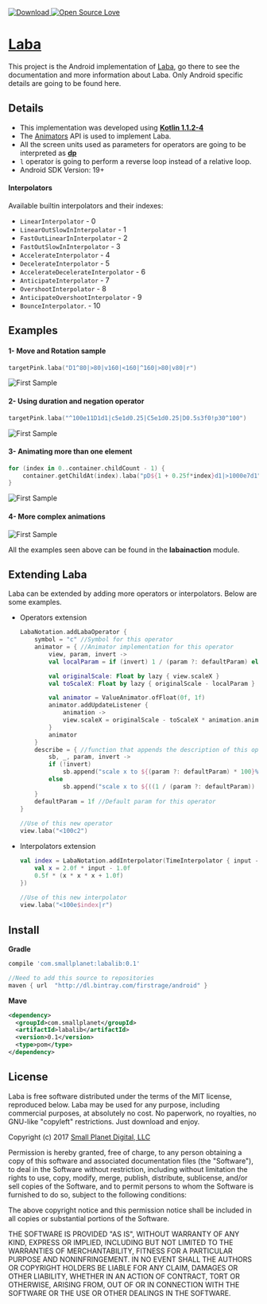 [ ![Download](https://api.bintray.com/packages/firstrage/android/laba/images/download.svg) ](https://bintray.com/firstrage/android/laba/_latestVersion)
[![Open Source Love](https://badges.frapsoft.com/os/mit/mit.svg?v=102)](https://github.com/SmallPlanetAndroid/Laba#license)

# [Laba](https://github.com/kittyMac/laba)
This project is the Android implementation of [Laba](https://github.com/kittyMac/laba), go there to see the documentation and more information about Laba. Only Android specific details are going to be found here.

## Details
* This implementation was developed using [**Kotlin 1.1.2-4**](https://kotlinlang.org/)
* The [Animators](https://developer.android.com/reference/android/animation/Animator.html) API is used to implement Laba. 
* All the screen units used as parameters for operators are going to be interpreted as [**dp**](https://developer.android.com/guide/practices/screens_support.html#dips-pels)
*  `l` operator is going to perform a reverse loop instead of a relative loop.
*  Android SDK Version: 19+

#### Interpolators

Available builtin interpolators and their indexes:

* `LinearInterpolator`                   - 0
* `LinearOutSlowInInterpolator`          - 1
* `FastOutLinearInInterpolator`          - 2
* `FastOutSlowInInterpolator`            - 3
* `AccelerateInterpolator`               - 4
* `DecelerateInterpolator`               - 5
* `AccelerateDecelerateInterpolator`     - 6
* `AnticipateInterpolator`               - 7
* `OvershootInterpolator`                - 8
* `AnticipateOvershootInterpolator`      - 9
* `BounceInterpolator`.                  - 10


## Examples

#### 1- Move and Rotation sample

~~~kotlin
targetPink.laba("D1^80|>80|v160|<160|^160|>80|v80|r")
~~~

![First Sample](screencaptures/simple2.gif)

#### 2- Using duration and negation operator
~~~kotlin
targetPink.laba("^100e11D1d1|c5e1d0.25|C5e1d0.25|D0.5s3f0!p30^100")
~~~

![First Sample](screencaptures/simple1.gif)

#### 3- Animating more than one element
~~~kotlin
for (index in 0..container.childCount - 1) {
    container.getChildAt(index).laba("pD${1 + 0.25f*index}d1|>1000e7d1")
}
~~~

![First Sample](screencaptures/multielement.gif)

#### 4- More complex animations

![First Sample](screencaptures/countdown.gif)

All the examples seen above can be found in the **labainaction** module.

## Extending Laba

Laba can be extended by adding more operators or interpolators. Below are some examples.

* Operators extension

	~~~kotlin
	LabaNotation.addLabaOperator {
        symbol = "c" //Symbol for this operator
        animator = { //Animator implementation for this operator
            view, param, invert ->
            val localParam = if (invert) 1 / (param ?: defaultParam) else (param ?: defaultParam)
	
            val originalScale: Float by lazy { view.scaleX }
            val toScaleX: Float by lazy { originalScale - localParam }
	
            val animator = ValueAnimator.ofFloat(0f, 1f)
            animator.addUpdateListener {
                animation ->
                view.scaleX = originalScale - toScaleX * animation.animatedValue as Float
            }
            animator
        }
        describe = { //function that appends the description of this operator to a StringBuilder
            sb, _, param, invert ->
            if (!invert)
                sb.append("scale x to ${(param ?: defaultParam) * 100}%, ")
            else
                sb.append("scale x to ${((1 / (param ?: defaultParam)) * 100)}%, ")
        }
        defaultParam = 1f //Default param for this operator
    }
	 
	//Use of this new operator
	view.laba("<100c2")
	~~~
* Interpolators extension

	~~~kotlin
	val index = LabaNotation.addInterpolator(TimeInterpolator { input ->
        val x = 2.0f * input - 1.0f
        0.5f * (x * x * x + 1.0f)
    })
	    
	//Use of this new interpolator
	view.laba("<100e$index|r")
	~~~

## Install

**Gradle**

~~~groovy
compile 'com.smallplanet:labalib:0.1'

//Need to add this source to repositories
maven { url  "http://dl.bintray.com/firstrage/android" }
~~~

**Mave**

~~~xml
<dependency>
  <groupId>com.smallplanet</groupId>
  <artifactId>labalib</artifactId>
  <version>0.1</version>
  <type>pom</type>
</dependency>
~~~

## License

Laba is free software distributed under the terms of the MIT license, reproduced below. Laba may be used for any purpose, including commercial purposes, at absolutely no cost. No paperwork, no royalties, no GNU-like "copyleft" restrictions. Just download and enjoy.

Copyright (c) 2017 [Small Planet Digital, LLC](http://smallplanet.com)

Permission is hereby granted, free of charge, to any person obtaining a copy of this software and associated documentation files (the "Software"), to deal in the Software without restriction, including without limitation the rights to use, copy, modify, merge, publish, distribute, sublicense, and/or sell copies of the Software, and to permit persons to whom the Software is furnished to do so, subject to the following conditions:

The above copyright notice and this permission notice shall be included in all copies or substantial portions of the Software.

THE SOFTWARE IS PROVIDED "AS IS", WITHOUT WARRANTY OF ANY KIND, EXPRESS OR IMPLIED, INCLUDING BUT NOT LIMITED TO THE WARRANTIES OF MERCHANTABILITY, FITNESS FOR A PARTICULAR PURPOSE AND NONINFRINGEMENT. IN NO EVENT SHALL THE AUTHORS OR COPYRIGHT HOLDERS BE LIABLE FOR ANY CLAIM, DAMAGES OR OTHER LIABILITY, WHETHER IN AN ACTION OF CONTRACT, TORT OR OTHERWISE, ARISING FROM, OUT OF OR IN CONNECTION WITH THE SOFTWARE OR THE USE OR OTHER DEALINGS IN THE SOFTWARE.
